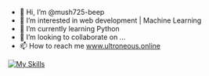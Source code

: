 - 👋 Hi, I’m @mush725-beep
- 👀 I’m interested in web development | Machine Learning
- 🌱 I’m currently learning Python
- 💞️ I’m looking to collaborate on ...
- 📫 How to reach me www.ultroneous.online

[![My Skills](https://skillicons.dev/icons?i=js,html,css,c,java,python,gcp)](https://skillicons.dev)

<!---
mush725-beep/mush725-beep is a ✨ special ✨ repository because its `README.md` (this file) appears on your GitHub profile.
You can click the Preview link to take a look at your changes.
--->
